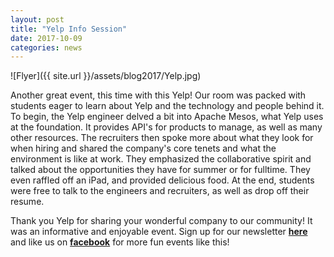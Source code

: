 ```yaml
---
layout: post
title: "Yelp Info Session"
date: 2017-10-09
categories: news
---
```


![Flyer]({{ site.url }}/assets/blog2017/Yelp.jpg)


Another great event, this time with this Yelp! Our room was packed with students eager to learn about Yelp and the technology and people behind it. To begin, the Yelp engineer delved a bit into Apache Mesos, what Yelp uses at the foundation. It provides API's for products to manage, as well as many other resources. The recruiters then spoke more about what they look for when hiring and shared the company's core tenets and what the environment is like at work. They emphasized the collaborative spirit and talked about the opportunities they have for summer or for fulltime. They even raffled off an iPad, and provided delicious food. At the end, students were free to talk to the engineers and recruiters, as well as drop off their resume. 

Thank you Yelp for sharing your wonderful company to our community! It was an informative and enjoyable event.
Sign up for our newsletter [**here**][mailinglist] and like us on [**facebook**][facebook] for more fun events like this! 

[mailinglist]: http://columbia.us9.list-manage.com/subscribe?u=4c6a1c710f8ab9cce10272368&id=593b5faa43
[facebook]:https://www.facebook.com/CUWICS
